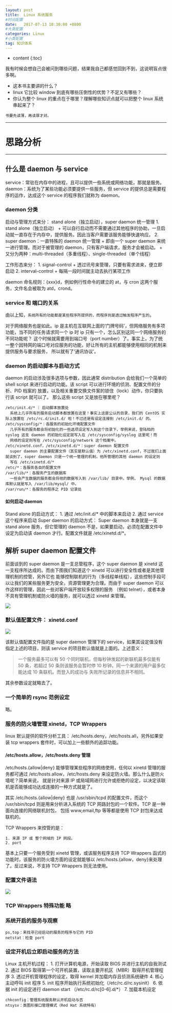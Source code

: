 ```yaml
---
layout: post
title:  Linux 系统服务
#时间配置
date:   2017-07-13 10:30:00 +0800
#大类配置
categories: Linux
#小类配置
tag: 知识体系
---
```


* content
{:toc}


我有时候会想自己会被问到哪些问题，结果我自己都感觉回到不到，这说明盲点很多啊。

+ 这本书主要讲的什么？
+ linux 它比较 window 到底有哪些压倒性的优势？不足又有哪些？
+ 你认为整个 linux 的重点在于哪里？理解哪些知识点就可以把整个 linux 系统串起来了？

`书要先读薄，再读厚才对。`

----------------------------------------------

思路分析
============================================
---------------------------------------------

## 什么是 daemon 与 service

 service：常驻在内存中的进程，且可以提供一些系统或网络功能，那就是服务。
 daemon：系统为了某些功能必须要提供一些服务，但 service 的提供总是需要程序的运作，达成这个 service 的程序我们就称为 daemon。
 
### daemon 分类

 启动与管理方式来分： stand alone（独立启动），super daemon 统一管理
	1. stand alone（独立启动）
	   + 可以自行启动而不需要通过其他程序的协助，一旦启动就一直存在于内存中，提供服务。因此当客户需要该服务能够快速响应。
	2. super daemon：一直特殊的 daemon 统一管理
	   + 即由一个 super daemon 来统一进行管理。而对于被管理的 daemon，只有客户端请求，服务才会被启动。
	   + 又分为两种：multi-threaded（多重线程）、single-threaded（单个线程）
	   
 工作形态来分：
	1. signal-control
		+ 透过讯号来管理，只要有需求进来，便立即启动
	2. interval-control
		+ 每隔一段时间就主动去执行某项工作
		
 daemon 命名规则：{xxx}d，例如例行性命令的建立的 at，与 cron 这两个服务，文件名会被取为 atd，crond。
 
### service 和 端口的关系

 由以上知，`系统所有的功能都是某些程序所提供的，而程序则是透过触发程序产生的`。
 
 对于网络服务也是如此。ip 是主机在互联网上面的‘门牌号码’，但网络服务有多项功能，当不同的任务请求同一个 ip 时 ip 只有一个，怎么区别这同一个网络服务的不同功能呢？
这个时候就需要用到端口号（port number）了。事实上，为了统一整个因特网的端口号对应服务的功能，好让所有的主机都能够使用相同的机制来提供服务与要求服务，
所以就有了‘通讯协议’。

### daemon 的启动脚本与启动方式

 daemon 的启动涉及很多选项与参数，因此通常 distribution 会给我们一个简单的 shell script 来进行启动的功能。该 script 可以进行环境的侦测、配置文件的分析、PID 档案的
放置，以及相关重要交换文件案的锁住（lock）动作，你只要执行该 script 就可以了。 那么这些 script 又是放在哪里呢？

	/etc/init.d/* : 启动脚本放置处
	  系统上几乎所有的服务启动脚本都放置在这里！事实上这是公认的目录，我们的 CentOS 实际上放置在 /etc/rc.d/init.d/ 啦！不过还是有设定连接到 /etc/init.d/ 的。
	/etc/sysconfig/*：各服务的初始化环境配置文件
      几乎所有的服务都会将初始化的一些选项设定写入到这个目录下，举例来说，登陆档的 syslog 这支 daemon 的初始化设定就写入在 /etc/sysconfig/syslog 这里呢！而
      网络的设定则写在 /etc/sysconfig/network 这个档案中。
	/etc/xinetd.conf，/etc/xinetd.d/*：super daemon 配置文件
	  super daemon 的主要配置文件（其实是默认值）为 /etc/xinetd.conf，不过我们上面就谈到了，super daemon 只是一个统一管理的机制，他所管理的其他 daemon 的设定则
	  写在 /etc/xinetd.d/*
	/etc/*：各服务各自的配置文件
	/var/lib/*：各服务产生的数据库
	  一些会产生数据的服务都会将他的数据写入到 /var/lib/ 目录中。举例， Mysql 的数据库默认就是写入 /var/lib/mysql/ 中。
	/var/run/*：各服务的程序之 PID 记录处
	
#### 如何启动 daemon
  Stand alone 的启动方式：
	1. 通过 /etc/init.d/* 中的脚本来启动
	2. 通过 service 这个程序来启动
  Super daemon 的启动方式：
	Super daemon 本身就是一支 stand alone 服务，但它管理的 daemon 不是，如果要启动，必须在配置文件中设定为启动该 daemon 才行。配置文件就是 /etc/xinetd.d/*。
	
## 解析 super daemon 配置文件

 前面谈到的 super daemon 是一支总管程序，这个 super daemon 是 xinetd 这一支程序所达成的。而由下图我们知道这个 xinetd 可以进行安全性或者是其他管理机制的控管，另外它也
能够控制联机的行为（多线程单线程），这些控制手段可以让我们的某些服务更为安全，资源管理更为合理。而由于 super daemon 可以作这样的管理，因此一些对客户端开放较多权限的服务
（例如 telnet），或者本身不具有管理机制或防火墙的服务，就可以透过 xinetd 来管理。
 
 <p><img src="{{ '/styles/images/2017-07-13_Linux-super-daemon_theory.png' | prepend: site.baseurl }}" /></p>

### 默认值配置文件： xinetd.conf

 <p><img src="{{ '/styles/images/2017-07-13_Linux-super-daemon-xinetd_config.png' | prepend: site.baseurl }}" /></p>
 
 该默认值配置文件指的是 super daemon 管理下的 service，如果其设定值没有指定上述的项目，则该 service 的项目默认值就是上面的。上述意义：
 
> 一个服务最多可以有 50 个同时联机，但每秒钟发起的新联机最多仅能有 50 条，若超过 50 条则该服务会暂时停 10 秒钟。同一个来源的用户最多仅能达成 10 条联机。而登入的成功与
> 失败所记录的信息并不相同。

 其余参数设定就略去了。
 
### 一个简单的 rsync 范例设定
 略。
 
### 服务的防火墙管理 xinetd，TCP Wrappers

 linux 默认提供的软件分析工具： /etc/hosts.deny，/etc/hosts.all，另外如果安装 tcp wrappers 套件时，可以加上一些额外的追踪功能。
 
#### /etc/hosts.allow，/etc/hosts.deny 管理
 /etc/hosts.{allow|deny} 能够管理某些程序的网络使用，任何以 xinetd 管理的服务都可通过 /etc/hosts.allow，/etc/hosts.deny 来设定防火墙。那么什么是防火墙呢？简单来说，
就是针对来源 IP 或局域网进行允许或拒绝的设定，以决定该联机是否能够成功达成连接的一种方式就是了。

 其实 /etc/hosts.{allow|deny} 也是 /usr/sbin/tcpd 的配置文件，而这个 /usr/sbin/tcpd 则是用来分析进入系统的 TCP 网路封包的一个软件。TCP 是一种面向连接的网络联机封包，
包括 www,email,ftp 等等都是使用 TCP 封包来达成联机的。

 TCP Wrappers 来控管的是：

	1. 来源 IP 或 整个网域的 IP 网段。
	2. port
	
 基本上只要一个服务受到 xinetd 管理，或该服务程序支持 TCP Wrappers 函式的功能时，该服务的防火墙方面的设定就能够以 /etc/hosts.{allow，deny}来处理了。反过来说，不支持
TCP Wrappers 则无法使用。

### 配置文件语法 
 
 <p><img src="{{ '/styles/images/2017-07-13_Linux-hosts-allow-grammer.png' | prepend: site.baseurl }}" /></p>
 
### TCP Wrappers 特殊功能 略
### 系统开启的服务与观察

	ps,top：来找寻已经启动的服务的程序与它的 PID
	netstat：检查 port
	
### 设定开机后立即启动服务的方法
 Linux 主机开机过程：
	1. 打开计算机电源，开始读取 BIOS 并进行主机的自我测试
	2. 通过 BIOS 取得第一个可开机装置，读取主要开机区（MBR）取得开机管理程序
	3. 透过开机管理程序的设定，取得 kernel 并加载内存且侦测系统硬件
	4. 核心主动呼叫 init 程序
	5. init 程序开始执行系统初始化（/etc/rc.d/rc.sysinit）
	6. 依据 init 的设定进行 daemon start （/etc/rc.d/rc[0-6].d/*）
	7. 加载本机设定
	
	chkconfig：管理系统服务默认开机启动与否
	ntsysv：类图形接口管理模式（Red Hat 系统特有）
	